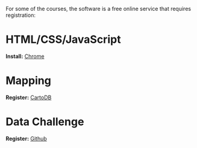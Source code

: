 For some of the courses, the software is a free online service that requires registration:

HTML/CSS/JavaScript
===================
**Install:** [Chrome](https://www.google.com/chrome/browser/desktop/)

Mapping
=======
**Register:** [CartoDB](https://cartodb.com/)

Data Challenge
===============
**Register:** [Github](https://github.com/)
